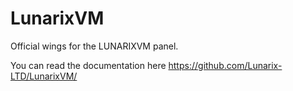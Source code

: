 # LunarixVM

Official wings for the LUNARIXVM panel.


You can read the documentation here https://github.com/Lunarix-LTD/LunarixVM/
